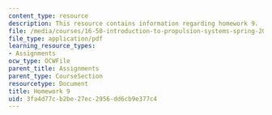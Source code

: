 ```yaml
---
content_type: resource
description: This resource contains information regarding homework 9.
file: /media/courses/16-50-introduction-to-propulsion-systems-spring-2012/3fa4d77cb2be27ec2956dd6cb9e377c4_MIT16_50S12_hw9.pdf
file_type: application/pdf
learning_resource_types:
- Assignments
ocw_type: OCWFile
parent_title: Assignments
parent_type: CourseSection
resourcetype: Document
title: Homework 9
uid: 3fa4d77c-b2be-27ec-2956-dd6cb9e377c4
---
```

